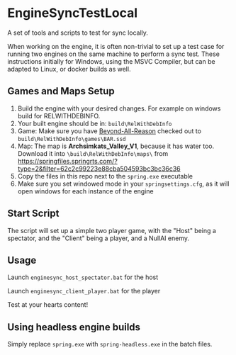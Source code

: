 # EngineSyncTestLocal
A set of tools and scripts to test for sync locally. 

When working on the engine, it is often non-trivial to set up a test case for running two engines on the same machine to perform a sync test. 
These instructions initially for Windows, using the MSVC Compiler, but can be adapted to Linux, or docker builds as well. 

## Games and Maps Setup

1. Build the engine with your desired changes. For example on windows build for RELWITHDEBINFO.
2. Your built engine should be in: `build\RelWithDebInfo`
3. Game: Make sure you have [Beyond-All-Reason](https://github.com/beyond-all-reason/Beyond-All-Reason) checked out to `build\RelWithDebInfo\games\BAR.ssd`
4. Map: The map is **Archsimkats_Valley_V1**, because it has water too. Download it into `\build\RelWithDebInfo\maps\` from https://springfiles.springrts.com/?type=2&filter=62c2c99223e88cba504593bc3bc36c36 
5. Copy the files in this repo next to the `spring.exe` executable
6. Make sure you set windowed mode in your `springsettings.cfg`, as it will open windows for each instance of the engine

## Start Script

The script will set up a simple two player game, with the "Host" being a spectator, and the "Client" being a player, and a NullAI enemy. 

## Usage

Launch `enginesync_host_spectator.bat` for the host

Launch `enginesync_client_player.bat` for the player

Test at your hearts content!

## Using headless engine builds

Simply replace `spring.exe` with `spring-headless.exe` in the batch files. 
